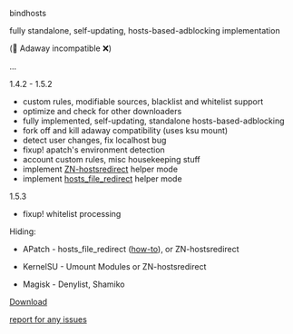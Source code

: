 bindhosts

fully standalone, self-updating, hosts-based-adblocking implementation

(🚨 Adaway incompatible ❌)
  
  ...
  
  
  1.4.2 - 1.5.2
   - custom rules, modifiable sources, blacklist and whitelist support
   - optimize and check for other downloaders
   - fully implemented, self-updating, standalone hosts-based-adblocking
   - fork off and kill adaway compatibility (uses ksu mount)
   - detect user changes, fix localhost bug
   - fixup! apatch's environment detection
   - account custom rules, misc housekeeping stuff
   - implement [ZN-hostsredirect](https://github.com/aviraxp/ZN-hostsredirect) helper mode
   - implement [hosts_file_redirect](https://github.com/AndroidPatch/kpm/tree/main/src/hosts_file_redirect) helper mode
   
  1.5.3
   - fixup! whitelist processing

Hiding: 

  - APatch - hosts_file_redirect ([how-to](https://github.com/backslashxx/bindhosts/issues/3#issue-2640292721)), or ZN-hostsredirect

  - KernelSU - Umount Modules or ZN-hostsredirect

  - Magisk - Denylist, Shamiko


[Download](https://raw.githubusercontent.com/backslashxx/bindhosts/standalone/module.zip)

[report for any issues](https://github.com/backslashxx/bindhosts/issues)
